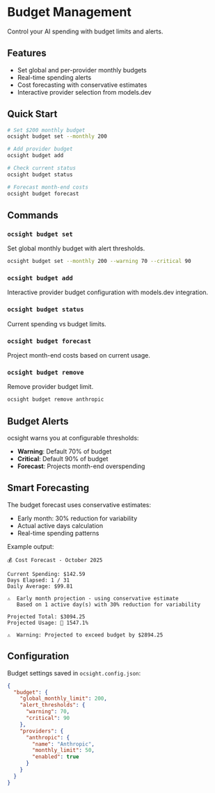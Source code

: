 # Budget Management

Control your AI spending with budget limits and alerts.

## Features

- Set global and per-provider monthly budgets
- Real-time spending alerts
- Cost forecasting with conservative estimates
- Interactive provider selection from models.dev

## Quick Start

```bash
# Set $200 monthly budget
ocsight budget set --monthly 200

# Add provider budget
ocsight budget add

# Check current status
ocsight budget status

# Forecast month-end costs
ocsight budget forecast
```

## Commands

### `ocsight budget set`

Set global monthly budget with alert thresholds.

```bash
ocsight budget set --monthly 200 --warning 70 --critical 90
```

### `ocsight budget add`

Interactive provider budget configuration with models.dev integration.

### `ocsight budget status`

Current spending vs budget limits.

### `ocsight budget forecast`

Project month-end costs based on current usage.

### `ocsight budget remove`

Remove provider budget limit.

```bash
ocsight budget remove anthropic
```

## Budget Alerts

ocsight warns you at configurable thresholds:

- **Warning**: Default 70% of budget
- **Critical**: Default 90% of budget
- **Forecast**: Projects month-end overspending

## Smart Forecasting

The budget forecast uses conservative estimates:

- Early month: 30% reduction for variability
- Actual active days calculation
- Real-time spending patterns

Example output:

```
💰 Cost Forecast - October 2025

Current Spending: $142.59
Days Elapsed: 1 / 31
Daily Average: $99.81

⚠️  Early month projection - using conservative estimate
   Based on 1 active day(s) with 30% reduction for variability

Projected Total: $3094.25
Projected Usage: 🔴 1547.1%

⚠️  Warning: Projected to exceed budget by $2894.25
```

## Configuration

Budget settings saved in `ocsight.config.json`:

```json
{
  "budget": {
    "global_monthly_limit": 200,
    "alert_thresholds": {
      "warning": 70,
      "critical": 90
    },
    "providers": {
      "anthropic": {
        "name": "Anthropic",
        "monthly_limit": 50,
        "enabled": true
      }
    }
  }
}
```
